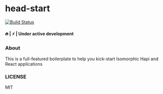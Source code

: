 # head-start
[![Build Status](https://travis-ci.org/Letladi/head-start.svg?branch=master)](https://travis-ci.org/Letladi/head-start)

#### :fire: | :zap: | Under active development

### About
This is a full-featured boilerplate to help you kick-start Isomorphic Hapi and React applications

### LICENSE
MIT
